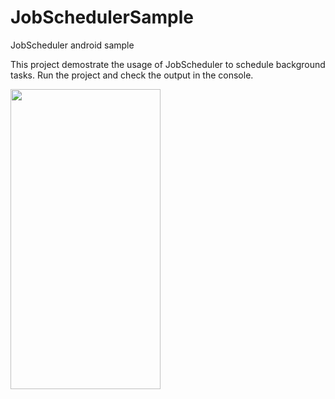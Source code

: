 # JobSchedulerSample
JobScheduler android sample

This project demostrate the usage of JobScheduler to schedule
background tasks. Run the project and check the output in the console.

<img src="/screenshots/img1.png" width="240" height="480">
